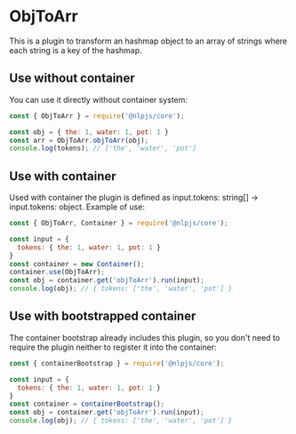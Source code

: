 # ObjToArr

This is a plugin to transform an hashmap object to an array of strings where each string is a key of the hashmap.

## Use without container

You can use it directly without container system:

```javascript
const { ObjToArr } = require('@nlpjs/core');

const obj = { the: 1, water: 1, pot: 1 }
const arr = ObjToArr.objToArr(obj);
console.log(tokens); // ['the', 'water', 'pot']
```

## Use with container

Used with container the plugin is defined as input.tokens: string[] -> input.tokens: object. Example of use:

```javascript
const { ObjToArr, Container } = require('@nlpjs/core');

const input = {
  tokens: { the: 1, water: 1, pot: 1 } 
} 
const container = new Container();
container.use(ObjToArr);
const obj = container.get('objToArr').run(input);
console.log(obj); // { tokens: ['the', 'water', 'pot'] }
```

## Use with bootstrapped container

The container bootstrap already includes this plugin, so you don't need to require the plugin neither to register it into the container:

```javascript
const { containerBootstrap } = require('@nlpjs/core');

const input = {
  tokens: { the: 1, water: 1, pot: 1 } 
} 
const container = containerBootstrap();
const obj = container.get('objToArr').run(input);
console.log(obj); // { tokens: ['the', 'water', 'pot'] }
```